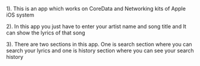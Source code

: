 1). This is an app which works on CoreData and Networking kits of Apple iOS system


2). In this app you just have to  enter your artist name and song title and It can show the lyrics of that song


3). There are two sections in this app. One is search section where you can search your lyrics and one is history section where you can see your search history

